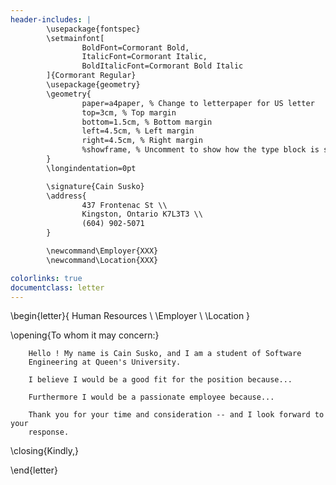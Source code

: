 ```yaml
---
header-includes: |
        \usepackage{fontspec}
        \setmainfont[
                BoldFont=Cormorant Bold,
                ItalicFont=Cormorant Italic,
                BoldItalicFont=Cormorant Bold Italic
        ]{Cormorant Regular}
        \usepackage{geometry}
        \geometry{
                paper=a4paper, % Change to letterpaper for US letter
                top=3cm, % Top margin
                bottom=1.5cm, % Bottom margin
                left=4.5cm, % Left margin
                right=4.5cm, % Right margin
                %showframe, % Uncomment to show how the type block is set on the page
        }
        \longindentation=0pt 

        \signature{Cain Susko} 
        \address{
                437 Frontenac St \\ 
                Kingston, Ontario K7L3T3 \\ 
                (604) 902-5071
        } 

        \newcommand\Employer{XXX}
        \newcommand\Location{XXX}

colorlinks: true
documentclass: letter
---
```


\begin{letter}{
        Human Resources \\ 
        \Employer \\ 
        \Location
}

\opening{To whom it may concern:}

        Hello ! My name is Cain Susko, and I am a student of Software
        Engineering at Queen's University. 

        I believe I would be a good fit for the position because...

        Furthermore I would be a passionate employee because...

        Thank you for your time and consideration -- and I look forward to your
        response.

\closing{Kindly,}

\end{letter}



